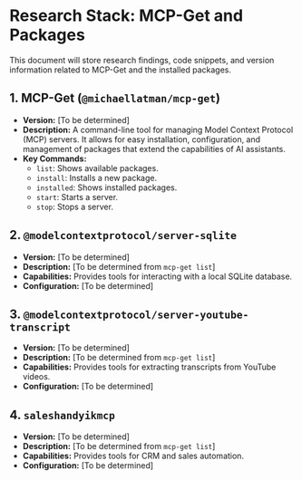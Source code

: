 # Research Stack: MCP-Get and Packages

This document will store research findings, code snippets, and version information related to MCP-Get and the installed packages.

## 1. MCP-Get (`@michaellatman/mcp-get`)
- **Version:** [To be determined]
- **Description:** A command-line tool for managing Model Context Protocol (MCP) servers. It allows for easy installation, configuration, and management of packages that extend the capabilities of AI assistants.
- **Key Commands:**
  - `list`: Shows available packages.
  - `install`: Installs a new package.
  - `installed`: Shows installed packages.
  - `start`: Starts a server.
  - `stop`: Stops a server.

## 2. `@modelcontextprotocol/server-sqlite`
- **Version:** [To be determined]
- **Description:** [To be determined from `mcp-get list`]
- **Capabilities:** Provides tools for interacting with a local SQLite database.
- **Configuration:** [To be determined]

## 3. `@modelcontextprotocol/server-youtube-transcript`
- **Version:** [To be determined]
- **Description:** [To be determined from `mcp-get list`]
- **Capabilities:** Provides tools for extracting transcripts from YouTube videos.
- **Configuration:** [To be determined]

## 4. `saleshandyikmcp`
- **Version:** [To be determined]
- **Description:** [To be determined from `mcp-get list`]
- **Capabilities:** Provides tools for CRM and sales automation.
- **Configuration:** [To be determined]
